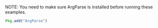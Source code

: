 NOTE: You need to make sure ArgParse is installed before running these examples.

```julia
Pkg.add("ArgParse")
``` 

